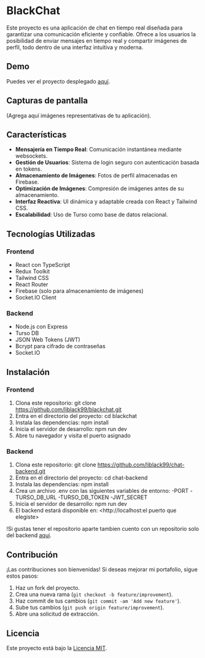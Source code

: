# BlackChat

Este proyecto es una aplicación de chat en tiempo real diseñada para garantizar una comunicación eficiente y confiable. Ofrece a los usuarios la posibilidad de enviar mensajes en tiempo real y compartir imágenes de perfil, todo dentro de una interfaz intuitiva y moderna.

## Demo
Puedes ver el proyecto desplegado [aquí](https://blackchat-app.vercel.app/).

## Capturas de pantalla
(Agrega aquí imágenes representativas de tu aplicación).

## Características
- **Mensajería en Tiempo Real**: Comunicación instantánea mediante websockets.
- **Gestión de Usuarios**: Sistema de login seguro con autenticación basada en tokens.
- **Almacenamiento de Imágenes**: Fotos de perfil almacenadas en Firebase.
- **Optimización de Imágenes**: Compresión de imágenes antes de su almacenamiento.
- **Interfaz Reactiva**: UI dinámica y adaptable creada con React y Tailwind CSS.
- **Escalabilidad**: Uso de Turso como base de datos relacional.

## Tecnologías Utilizadas
### **Frontend**
- React con TypeScript
- Redux Toolkit
- Tailwind CSS
- React Router
- Firebase (solo para almacenamiento de imágenes)
- Socket.IO Client

### **Backend**
- Node.js con Express
- Turso DB
- JSON Web Tokens (JWT)
- Bcrypt para cifrado de contraseñas
- Socket.IO

## Instalación

### **Frontend**
1. Clona este repositorio: git clone <https://github.com/liblack99/blackchat.git>
2. Entra en el directorio del proyecto: cd blackchat
3. Instala las dependencias: npm install
4. Inicia el servidor de desarrollo: npm run dev
5. Abre tu navegador y visita el puerto asignado


### **Backend**
1. Clona este repositorio: git clone <https://github.com/liblack99/chat-backend.git>
2. Entra en el directorio del proyecto: cd chat-backend
3. Instala las dependencias: npm install
4. Crea un archivo .env con las siguientes variables de entorno:
   -PORT
   -TURSO_DB_URL
   -TURSO_DB_TOKEN
   -JWT_SECRET
5. Inicia el servidor de desarrollo: npm run dev
6. El backend estará disponible en: <http://localhost:el puerto que elegiste>


!Si gustas tener el repositorio aparte tambien cuento con un repositorio solo del backend [aqui](https://github.com/liblack99/chat-backend).

## Contribución

¡Las contribuciones son bienvenidas! Si deseas mejorar mi portafolio, sigue estos pasos:

1. Haz un fork del proyecto.
2. Crea una nueva rama (`git checkout -b feature/improvement`).
3. Haz commit de tus cambios (`git commit -am 'Add new feature'`).
4. Sube tus cambios (`git push origin feature/improvement`).
5. Abre una solicitud de extracción.

## Licencia

Este proyecto está bajo la [Licencia MIT](LICENSE).


